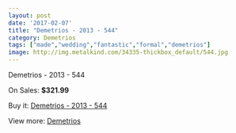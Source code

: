 ```yaml
---
layout: post
date: '2017-02-07'
title: "Demetrios - 2013 - 544"
category: Demetrios
tags: ["made","wedding","fantastic","formal","demetrios"]
image: http://img.metalkind.com/34335-thickbox_default/544.jpg
---
```

Demetrios - 2013 - 544

On Sales: **$321.99**
<a href="https://www.metalkind.com/en/demetrios/1275-544.html"><amp-img layout="responsive" width="600" height="600" src="//img.metalkind.com/34335-thickbox_default/544.jpg" alt="Demetrios - 2013 - 544 0" /></a>
<a href="https://www.metalkind.com/en/demetrios/1275-544.html"><amp-img layout="responsive" width="600" height="600" src="//img.metalkind.com/34337-thickbox_default/544.jpg" alt="Demetrios - 2013 - 544 1" /></a>
<a href="https://www.metalkind.com/en/demetrios/1275-544.html"><amp-img layout="responsive" width="600" height="600" src="//img.metalkind.com/34339-thickbox_default/544.jpg" alt="Demetrios - 2013 - 544 2" /></a>

Buy it: [Demetrios - 2013 - 544](https://www.metalkind.com/en/demetrios/1275-544.html "Demetrios - 2013 - 544")

View more: [Demetrios](https://www.metalkind.com/en/39-demetrios "Demetrios")